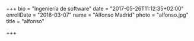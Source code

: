+++
bio = "Ingeniería de software"
date = "2017-05-26T11:12:35+02:00"
enrollDate = "2016-03-07"
name = "Alfonso Madrid"
photo = "alfonso.jpg"
title = "alfonso"

+++

